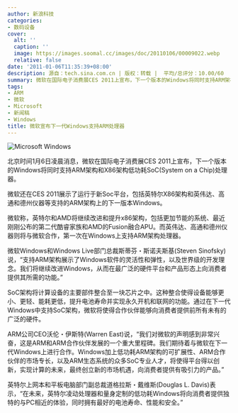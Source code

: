 ```yaml
---
author: 新浪科技
categories:
- 数码设备
cover:
  alt: ''
  caption: ''
  image: https://images.soomal.cc/images/doc/20110106/00009022.webp
  relative: false
date: '2011-01-06T11:35:39+08:00'
description: 源自：tech.sina.com.cn | 版权：转载 |  平均/总评分：10.00/60
summary: 微软在国际电子消费展CES 2011上宣布，下一个版本的Windows将同时支持ARM架构和X86架构低功耗SoC处理器，微软还在CES 2011展示了运行于新Soc平台，包括英特尔X86架构和英伟达、高通和德州仪器等支持的ARM架构上的下一版本Windows。微软称，英特尔和AMD将继续改进和提升x86架构，包括更加节能的系统、最近刚刚公布的第二代酷睿家族和AMD的Fusion融合APU。而英伟达、高通和德州仪器则将与微软合作，第一次在Windows上支持ARM架构处理器。
tags:
- ARM
- 微软
- Microsoft
- 新闻稿
- Windows
title: 微软宣布下一代Windows支持ARM处理器
---
```


![Microsoft Windows](https://images.soomal.cc/images/doc/20110106/00009022.webp)



北京时间1月6日凌晨消息，微软在国际电子消费展CES 2011上宣布，下一个版本的Windows将同时支持ARM架构和X86架构低功耗SoC(System on a Chip)处理器。



微软还在CES 2011展示了运行于新Soc平台，包括英特尔X86架构和英伟达、高通和德州仪器等支持的ARM架构上的下一版本Windows。



微软称，英特尔和AMD将继续改进和提升x86架构，包括更加节能的系统、最近刚刚公布的第二代酷睿家族和AMD的Fusion融合APU。而英伟达、高通和德州仪器则将与微软合作，第一次在Windows上支持ARM架构处理器。



微软Windows和Windows Live部门总裁斯蒂芬・斯诺夫斯基(Steven Sinofsky)说，“支持ARM架构展示了Windows软件的灵活性和弹性，以及世界级的开发理念。我们将继续改进Windows，从而在最广泛的硬件平台和产品形态上向消费者提供其所需的功能。”



SoC架构将计算设备的主要部件整合至一块芯片之中。这种整合使得设备能够更小、更轻、能耗更低，提升电池寿命并实现永久开机和联网的功能。通过在下一代Windows中支持SoC架构，微软将使得合作伙伴能够向消费者提供前所有未有的广泛的硬件。



ARM公司CEO沃伦・伊斯特(Warren East)说，“我们对微软的声明感到非常兴奋，这是ARM和ARM合作伙伴发展的一个重大里程碑。我们期待着与微软在下一代Windows上进行合作。Windows加上低功耗ARM架构的可扩展性、ARM合作伙伴的市场专长，以及ARM生态系统的众多SoC专业人才，将使得平台得以创新，实现计算的未来，最终创立新的市场机遇，向消费者提供有吸引力的产品。”



英特尔上网本和平板电脑部门副总裁道格拉斯・戴维斯(Douglas L. Davis)表示，“在未来，英特尔凌动处理器和量身定制的低功耗Windows将向消费者提供独特的与PC相近的体验，同时拥有最好的电池寿命、性能和安全。”